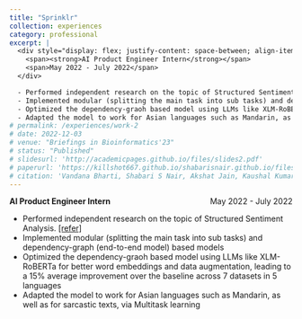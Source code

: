 ```yaml
---
title: "Sprinklr"
collection: experiences
category: professional
excerpt: |
  <div style="display: flex; justify-content: space-between; align-items: center;">
    <span><strong>AI Product Engineer Intern</strong></span>
    <span>May 2022 - July 2022</span>
  </div>

  - Performed independent research on the topic of Structured Sentiment Analysis. [[refer]](https://aclanthology.org/2022.semeval-1.180.pdf)
  - Implemented modular (splitting the main task into sub tasks) and dependency-graph (end-to-end model) based models
  - Optimized the dependency-graoh based model using LLMs like XLM-RoBERTa for better word embeddings and data augmentation, leading to a 15% average improvement over the baseline across 7 datasets in 5 languages
  - Adapted the model to work for Asian languages such as Mandarin, as well as for sarcastic texts, via Multitask learning
# permalink: /experiences/work-2
# date: 2022-12-03
# venue: "Briefings in Bioinformatics'23"
# status: "Published"
# slidesurl: 'http://academicpages.github.io/files/slides2.pdf'
# paperurl: 'https://killshot667.github.io/shabarisnair.github.io/files/concept.pdf'
# citation: 'Vandana Bharti, Shabari S Nair, Akshat Jain, Kaushal Kumar Shukla, Bhaskar Biswas'
---
```


<div style="display: flex; justify-content: space-between; align-items: center;">
  <span><strong>AI Product Engineer Intern</strong></span>
  <span>May 2022 - July 2022</span>
</div>

- Performed independent research on the topic of Structured Sentiment Analysis. [[refer]](https://aclanthology.org/2022.semeval-1.180.pdf)
- Implemented modular (splitting the main task into sub tasks) and dependency-graph (end-to-end model) based models
- Optimized the dependency-graoh based model using LLMs like XLM-RoBERTa for better word embeddings and data augmentation, leading to a 15% average improvement over the baseline across 7 datasets in 5 languages
- Adapted the model to work for Asian languages such as Mandarin, as well as for sarcastic texts, via Multitask learning